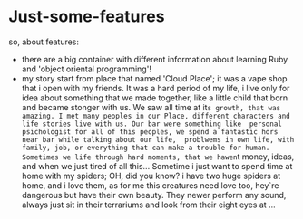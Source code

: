 # Just-some-features

so, about features:
- there are a big container with different information about learning Ruby and 'object oriental programming'!
- my story start from place that named 'Cloud Place'; it was a vape shop that i open with my friends.
It was a hard period of my life, i live only for idea about something that we made together, like a little child that
born and became stonger with us.  We saw all time at it`s growth, that was amazing.
I met many peoples in our Place, different characters and life stories live with us. Our bar were something like 
personal psichologist for all of this peoples, we spend a fantastic hors near bar while talking about our life, 
problwems in own life, with family, job, or everything that can make a trouble for human.
Sometimes we life through hard moments, that we hawen`t money, ideas, and when we just tired of all this...
Sometime i just want to spend time at home with my spiders; OH, did you know? i have two huge spiders at home,
and i love them, as for me this creatures need love too, hey`re dangerous but have their own beauty.
They newer perform any sound, always just sit in their terrariums and look from their eight eyes at ...
